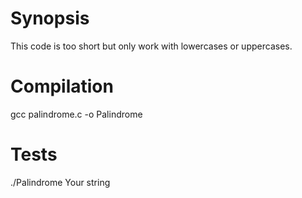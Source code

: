 Synopsis
==================
This code is too short but only work with lowercases or uppercases.


Compilation
==================

gcc palindrome.c -o Palindrome 


Tests
==================

./Palindrome Your string



